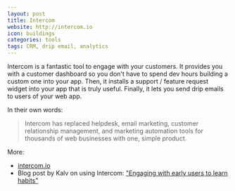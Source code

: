 ```yaml
---
layout: post
title: Intercom
website: http://intercom.io
icon: buildings
categories: tools
tags: CRM, drip email, analytics
---
```


Intercom is a fantastic tool to engage with your customers. It provides you with a customer dashboard so you don't have to spend dev hours building a custom one into your app. Then, it installs a support / feature request widget into your app that is truly useful. Finally, it lets you send drip emails to users of your web app.

<!--more-->

In their own words:

> Intercom has replaced helpdesk, email marketing, customer relationship 
> management, and marketing automation tools for thousands of web businesses 
> with one, simple product.

More:

* [intercom.io](http://intercom.io)
* Blog post by Kalv on using Intercom: ["Engaging with early users to learn habits"](http://kalv.co.uk/2012/04/12/engaging-with-early-users-to-learn-habits.html)